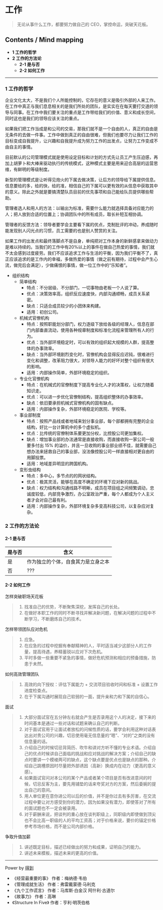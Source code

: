 # 工作
> 无论从事什么工作，都要努力做自己的 CEO，掌控命运，突破天花板。

## Contents / Mind mapping
- **1 工作的哲学**
- **2 工作的方法论**
  - **2-1 是与否**
  - **2-2 如何工作**

---

### 1 工作的哲学

企业文化太大，不是我们个人所能控制的，它存在的意义是吸引外部的人来工作。在工作中真正与我们息息相关的是我们所处的团队，是实实在在每天要打交道的领导与同事。在工作中我们要关注的重点是工作带给我们的价值、意义和成长空间，同时这也是我们的领导应该关注的重点。

如果我们把工作当成是和公司的交易，那我们就不是一个自由的人，真正的自由是无条件的去做一件事。工作中做到真正的自由很难，但我们也要尽力让我们工作的目标变成自我提升，让兴趣和自我提升成为努力工作的出发点，让努力工作变成不由自主的事情。

目前默认的公司管理模式就是使用设定目标和计划的方式先让员工产生压迫感，再加上胡萝卜和大棒来驱动执行的传统模式，这种模式主要是用来迎合高层的运营思维，有鲜明的等级制度。

新型的管理模式是让听得见炮火的下属去做决策，让后方的领导给下属提供信息。信息要给的多，给的快，给的准，相信自己的下属可以更有效的从信息中获取其中的意义。除此之外就是要搞清楚队员目前的优先事项和自己能给队员提供哪些帮助。

管理者选人和用人的方法：以输出为标准，需要什么能力就选择具备对应能力的人；把人放到合适的位置上；协调团队中的所有成员，取长补短互相协调。

管理者的反馈方法：领导者要学会主要看下属的优点，克制批评的冲动，养成随时能发现别人闪光点的习惯，员工需要的也是别人赞赏的关注。

如果工作的出发点和最终落脚点不是自身，单纯把对工作本身的新鲜感拿来做动力是难以持续的。当我们的工作中有20%以上的事件在做自己热爱的事情，我们就不太会感到过度疲劳。我们不应该追求工作与生活的平衡，因为我们平衡不了，真正应该追求的是工作内的幸福，多做热爱的事情（做之前有期待，过程中会产生心流，做完后会满足），少做痛恨的事情，做一位工作中的“乐知者”。

- 组织结构
  - 简单结构
    - 特点：不分层级、不分部门，一切事物由老板一个人说了算。
    - 优点：决策效率高，组织反应速度快，内部沟通顺畅，成员关系紧密。
    - 缺点：只适合成员较少的小团体来构建。
    - 适用：初创公司。
  - 机械式官僚机构
    - 特点：按照职能划分部门，权力逐级下放给各级的经理人，信息在部门内部垂直流动，使用各种规章制度和标准化流程来管理所有人的行为。
    - 优点：当外部环境稳定时，可以有效的组织起大规模的人群，提高整体的办事效率。
    - 缺点：当外部环境剧烈变化时，官僚机构会显得反应迟钝，很难进行变化和调整，改革阻力很大，对领导人能力的好坏对整个组织有很大的影响。
    - 适用：内部操作简单，外部环境稳定的组织。
  - 专业化官僚机构
    - 特点：在机械式的官僚制度下提高专业化人才的决策权，让权力随着知识走。
    - 优点：可以进一步优化官僚制结构，提高组织整体的办事效率。
    - 缺点：依旧要承担机械式官僚机构的固有缺点。
    - 适用：内部操作复杂，外部环境稳定的医院、学校等。
  - 事业部制度
    - 特点：按照产品线或者地域来划分事业部，每个部都拥有完整的企业结构，好比一台计算机中的多个虚拟机。
    - 优点：比传统的官僚制体系要更加分权，比控股公司更加集权。
    - 缺点：增加事业部的办法通常是直接收购，而直接收购一家公司一般要多付出 15% 的溢价，并且一旦收购的事业部业绩不佳，就需要自己想办法来拯救自己的事业部，没法像控股公司一样直接相对更自由的用脚投票。
    - 适用：地域差异明显的跨国机构。
  - 变形虫结构
    - 特点：多中心，多节点的的网状结构。
    - 优点：极其灵活，能够在高度不确定的环境下应对新的挑战。
    - 缺点：权力结构和沟通线路不明晰，成员在项目组之间频繁调动，忠诚度较低，内部竞争激烈，办公室政治严重，每个人都成为个人主义者才会对自己最有利。
    - 适用：内部操作复杂，外部环境复杂多变高科技公司，以复杂应对复杂。



### 2 工作的方法论

#### 2-1 是与否

|是与否|含义|
|  --  | -- |
|是|作为独立的个体，自食其力是立身之本|
|否|???|

#### 2-2 如何工作

怎样突破职场天花板
> 1. 找准自己的优势，不断聚焦深挖，发挥自己的长处。
> 2. 在做好本职工作的同时不断寻找并解决新问题，在解决问题的过程中不断学习，不断磨炼自己的技术。

怎样带领团队应对危机
> 1. 应急。
> 2. 在应急的过程中挖掘有奉献精神的人，平时适当减少这部分人的工作量，提高待遇，养精蓄锐以应对下次危机。
> 3. 平时多做一些重要不紧急的事情，做好危机预测和相应的预备措施，防患于未然。

如何高效管理团队
> 1. 高效的向下授权：评估下属能力 + 交流项目验收时间和标准 + 设置工作进度检查点。
> 2. 在于下属沟通时展现自己软弱的一面，提升亲和力和下属的自信心。

面试
> 1. 大部分面试官在五分钟左右就会产生是否录用这个人的决定，接下来的时间基本是通过一些对话和试题来确认自己的判断。
> 2. 对于面试官用于让面试者放松的问候性质的话，要学会利用这种对话表达出对贵公司的兴趣，切忌使用毫无信息量的“嗯”、“对的”之类的没有信息量的话。
> 3. 介绍自己的时候切忌背简历、吹牛和讲对方听不懂的专业术语。介绍自己的优点时候讲自己面临的挑战和应对挑战的解决方案；介绍自己的缺点时要讲一个模棱两可的缺点，这个缺点要是优点也是缺点的那种。介绍自己跳槽原因时尽量把外部诱因（高新）换成内在动力（更高的意义感）。
> 4. 如果面试官问对本公司的某个产品或者某个项目是否有改进意间的时候，切忌反客为主，要先用铺垫的话来夸奖对方的方案，然后委婉的提出自己的意间。
> 5. 用人单位更在意你进公司以后的价值，并不是你过去有多厉害，在交流过程中要让对方感受到你的潜力，因为如果没有潜力，即使答对了所有的面试题也不一定会被录用。
> 6. 对于薪酬来说，把谈判的重心放在谈判职级上，同职级内即使做到顶尖也不会比高一职级的人的平均工资高；对于价格来说，要价的锚定价格参考市场价格，而不是公司内部价格。

争取升值加薪
> 1. 讲述既定目标，描述已经做出的努力和成果，证明自己的能力。
> 2. 讲述未来模板，描述未来的更高的价值。



---
Power by [得到](https://www.igetget.com)
- 《经营最重要的事》 作者：梅纳德·韦伯
- 《管理成就生活》 作者：弗雷戴蒙德·马利克
- 《九个工作谎言》 作者：马库斯·白金汉 阿什利·古道尔
- 《故事力》 作者：高琳
- 《Structure In Five》 作者：亨利·明茨伯格
